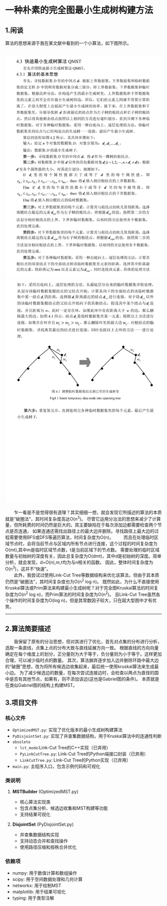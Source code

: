
# 一种朴素的完全图最小生成树构建方法

## 1.闲谈
算法的思想来源于我在某文献中看到的一个小算法，如下图所示。

![image](./image/QMST_1.jpg)
![image](./image/QMST_2.jpg)
---
&emsp;&emsp;乍一看是不是觉得很有道理？其实细细一想，就会发现它所描述的算法的本质就是“破圈法”，其时间复杂度高达O(n<sup>3</sup>)。
尽管它运用分治法的思想来减少了计算量，但所耗费的时间仍然是巨大的。其主要缺陷在于每次添加边都需要检查两个节点是否连通，
如果连通还需找出路径上的最大边并删除。寻找路径上最大边的过程需要使用BFS或DFS等遍历算法，时间复杂度为O(n)。
&emsp;&emsp;而且在处理临时区域节点时，会将当前节点与区域内所有节点进行连接，这个过程的时间复杂度为O(mt),其中m是临时区域节点数，t是当前区域下的节点数。
需要处理的临时区域数量与初始树的深度有关，因此总复杂度为O(dmt)，其中d是初始树的深度。简单分析，就会发现，d=O(n),m,t均为与n相关的函数。
因此，整体时间复杂度为O(n<sup>3</sup>)，这并不“快速”。  
&emsp;&emsp;此外，我尝试过使用Link-Cut Tree等数据结构来优化该算法，但由于其本质仍然是“破圈法”，其时间复杂度也为O(n<sup>2</sup> log n)。
既然如此，为什么不直接使用Kruskal算法或Prim算法来构建最小生成树呢？对于完全图Kruskal算法的时间复杂度为O(n<sup>2</sup> log n)，而Prim算法的时间复杂度为O(n<sup>2</sup>)。
且Link-Cut Tree虽然各个操作的时间复杂度为O(log n)，但是其常数因子较大，只在超大型图中才有优势。

---
## 2.算法简要描述
&emsp;&emsp;我保留了原有的分治思想，但对其进行了优化，首先对点集的分布进行分析，选取一条直线，点集上点的分布大致与直线延展方向一致。
根据直线的方向向量确定在每个维度上的划分，正分量则为大于等于，负分量则为小于等于。这样更加合理，可以减少临时点的数量。
其次，算法摒弃逐步加入边并删除环路中最大边的“破圈”思想，改为将所有候选边收集起来，最后统一使用kruskal算法来生成最小边。
为了减少候选边的数量，在每次尝试连接边时，会检查以两点为直径的圆中是否有其他节点，如果有，则不添加该边(这也是Gabriel图的条件)。
本质就是在类似Gabriel图的结构上构建MST。

## 3.项目文件

### 核心文件
- `OptimizedMST.py`: 实现了优化版本的最小生成树构建算法
- `PyDisjointSet.py`: 实现了并查集数据结构，用于Kruskal算法中的连通性判断
- `obsolete`
  - `lct_mode`:Link-Cut Tree的C++实现（已弃用） 
  - `PyLinkCutTree.py`: Link-Cut Tree的Python端接口封装（已弃用）
  - `LinkCutTree.py`: Link-Cut Tree的Python实现（已弃用）
- `main.py`: 主程序入口，包含示例代码和可视化

### 类说明
1. **MSTBuilder** (OptimizedMST.py)
   - 核心算法实现类
   - 包含点集分析、候选边收集和MST构建等功能
   - 支持结果可视化

2. **DisjointSet** (PyDisjointSet.py)
   - 并查集数据结构实现
   - 支持动态合并和查找操作
   - 使用路径压缩和按秩合并优化


### 依赖项
- numpy: 用于数值计算和数组操作
- scipy: 用于空间数据处理和几何计算
- networkx: 用于绘制MST
- matplotlib: 用于结果可视化
- typing: 用于类型注解




